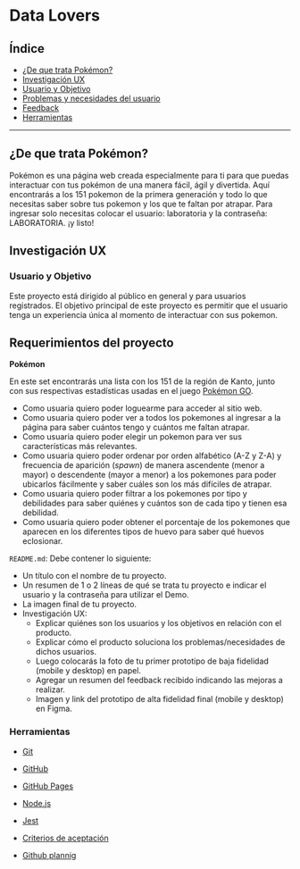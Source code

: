 # Data Lovers

## Índice

- [¿De que trata Pokémon?](#de-que-trata)
- [Investigación UX](#Investigación-Ux)
- [Usuario y Objetivo](#usuario-y-objetivo)
- [Problemas y necesidades del usuario](#problemas-y-necesidades-del-usuario)
- [Feedback](#feedback)
- [Herramientas](#herramientas)

***

## ¿De que trata Pokémon?

Pokémon es una página web creada especialmente para ti para que puedas interactuar con tus pokémon de una manera fácil, ágil y divertida. Aquí encontrarás a los 151 pokemon de la primera generación y todo lo que necesitas saber sobre tus pokemon y los que te faltan por atrapar. Para ingresar solo necesitas colocar el usuario: laboratoria y la contraseña: LABORATORIA. ¡y listo!

## Investigación UX

### Usuario y Objetivo

Este proyecto está dirigido al público en general y para usuarios registrados. El objetivo principal de este proyecto es permitir que el usuario tenga un experiencia única al momento de interactuar con sus pokemon.  



 

## Requerimientos del proyecto



**Pokémon**

En este set encontrarás una lista con los 151 de la 
región de Kanto, junto con sus respectivas estadísticas usadas en el 
juego [Pokémon GO](https://www.pokemongolive.com). 

- Como usuaria quiero poder loguearme para acceder al sitio web.
- Como usuaria quiero poder ver a todos los pokemones al ingresar a la página 
para saber cuántos tengo y cuántos me faltan atrapar.
- Como usuaria quiero poder elegir un pokemon para ver sus características más 
relevantes.
- Como usuaria quiero poder ordenar por orden alfabético (A-Z y Z-A) y frecuencia 
de aparición (_spawn_) de manera ascendente (menor a mayor) o descendente (mayor 
a menor) a los pokemones para poder ubicarlos fácilmente y saber cuáles son los 
más difíciles de atrapar.
- Como usuaria quiero poder filtrar a los pokemones por tipo y debilidades para 
saber quiénes y cuántos son de cada tipo y tienen esa debilidad.
- Como usuaria quiero poder obtener el porcentaje de los pokemones que aparecen 
en los diferentes tipos de huevo para saber qué huevos eclosionar.


`README.md`:
Debe contener lo siguiente:

- Un título con el nombre de tu proyecto.
- Un resumen de 1 o 2 líneas de qué se trata tu proyecto e indicar el usuario 
y la contraseña para utilizar el Demo.
- La imagen final de tu proyecto.
- Investigación UX:
  - Explicar quiénes son los usuarios y los objetivos en relación con el 
  producto.
  - Explicar cómo el producto soluciona los problemas/necesidades de dichos 
  usuarios.
  - Luego colocarás la foto de tu primer prototipo de baja fidelidad (mobile 
  y desktop) en papel.
  - Agregar un resumen del feedback recibido indicando las mejoras a realizar.
  - Imagen y link del prototipo de alta fidelidad final (mobile y desktop) en 
  Figma.


### Herramientas

- [Git](https://git-scm.com/)
- [GitHub](https://github.com/)
- [GitHub Pages](https://pages.github.com/)
- [Node.js](https://nodejs.org/)
- [Jest](https://jestjs.io/)

- [Criterios de aceptación](https://pabloquilca.com/criterios-de-aceptacion/)
- [Github plannig](https://www.youtube.com/watch?v=RXEy6CFu9Hk)
